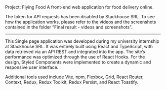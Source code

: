 Project: Flying Food
A front-end web application for food delivery online.

The token for API requests has been disabled by Stackhouse SRL. 
To see how the application works, please refer to the videos and the screenshots contained in the folder "Final result - videos and screenshots".

--------------------------------------------------------------------------

This Single page application was developed during my university internship at Stackhouse SRL. It was entirely built using React and TypeScript, with data retrieved via an API REST and integrated into the app. The site’s performance was optimized through the use of React Hooks. For the design, Styled Components were implemented to create a dynamic and responsive user interface.

Additional tools used include Vite, npm, Flexbox, Grid, React Router, Context, Redux, Redux Toolkit, Redux Persist, and React Toastify.


